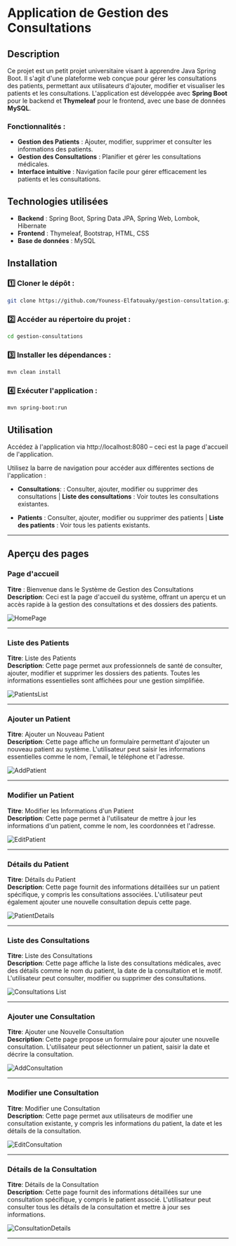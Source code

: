 ﻿# Application de Gestion des Consultations

## Description

Ce projet est un petit projet universitaire visant à apprendre Java Spring Boot. Il s'agit d'une plateforme web conçue pour gérer les consultations des patients, permettant aux utilisateurs d'ajouter, modifier et visualiser les patients et les consultations. L'application est développée avec **Spring Boot** pour le backend et **Thymeleaf** pour le frontend, avec une base de données **MySQL**.

### Fonctionnalités :
- **Gestion des Patients** : Ajouter, modifier, supprimer et consulter les informations des patients.
- **Gestion des Consultations** : Planifier et gérer les consultations médicales.
- **Interface intuitive** : Navigation facile pour gérer efficacement les patients et les consultations.

## Technologies utilisées
- **Backend** : Spring Boot, Spring Data JPA, Spring Web, Lombok, Hibernate
- **Frontend** : Thymeleaf, Bootstrap, HTML, CSS
- **Base de données** : MySQL

## Installation

### 1️⃣ Cloner le dépôt :

```bash
git clone https://github.com/Youness-Elfatouaky/gestion-consultation.git
```
### 2️⃣ Accéder au répertoire du projet :

```bash
cd gestion-consultations
```

### 3️⃣ Installer les dépendances :

```bash
mvn clean install
```

### 4️⃣ Exécuter l'application :

```bash
mvn spring-boot:run
```

## Utilisation

Accédez à l'application via http://localhost:8080 – ceci est la page d'accueil de l'application.

Utilisez la barre de navigation pour accéder aux différentes sections de l'application :

- **Consultations**: : Consulter, ajouter, modifier ou supprimer des consultations | **Liste des consultations** : Voir toutes les consultations existantes.

- **Patients** : Consulter, ajouter, modifier ou supprimer des patients | **Liste des patients** : Voir tous les patients existants.

---

## Aperçu des pages

### Page d'accueil
**Titre** : Bienvenue dans le Système de Gestion des Consultations  
**Description**: Ceci est la page d'accueil du système, offrant un aperçu et un accès rapide à la gestion des consultations et des dossiers des patients.

![HomePage](https://github.com/user-attachments/assets/4b2e47b6-e5fd-4e8a-bad7-62da4cce476b)


---

### Liste des Patients
**Titre**: Liste des Patients  
**Description**: Cette page permet aux professionnels de santé de consulter, ajouter, modifier et supprimer les dossiers des patients. Toutes les informations essentielles sont affichées pour une gestion simplifiée.

![PatientsList](https://github.com/user-attachments/assets/3f94c4a3-e918-459c-92a0-ba1e6f08708a)


---

### Ajouter un Patient
**Titre**: Ajouter un Nouveau Patient  
**Description**: Cette page affiche un formulaire permettant d'ajouter un nouveau patient au système. L'utilisateur peut saisir les informations essentielles comme le nom, l'email, le téléphone et l'adresse.
 
![AddPatient](https://github.com/user-attachments/assets/a95258e5-0c58-4edf-bce7-eeec4e61a747)


---

### Modifier un Patient
**Titre**: Modifier les Informations d'un Patient  
**Description**: Cette page permet à l'utilisateur de mettre à jour les informations d'un patient, comme le nom, les coordonnées et l'adresse.

![EditPatient](https://github.com/user-attachments/assets/89802c32-a751-446b-a23c-9b4c469d4879)

---

### Détails du Patient
**Titre**: Détails du Patient  
**Description**: Cette page fournit des informations détaillées sur un patient spécifique, y compris les consultations associées. L'utilisateur peut également ajouter une nouvelle consultation depuis cette page.

![PatientDetails](https://github.com/user-attachments/assets/99430269-91a8-4b3b-93b4-adc1c6caa399)


---

### Liste des Consultations
**Titre**: Liste des Consultations  
**Description**: Cette page affiche la liste des consultations médicales, avec des détails comme le nom du patient, la date de la consultation et le motif. L'utilisateur peut consulter, modifier ou supprimer des consultations.

![Consultations List](https://github.com/user-attachments/assets/62ea0bc8-12ad-4066-8065-98701cab46bf)


---

### Ajouter une Consultation
**Titre**: Ajouter une Nouvelle Consultation    
**Description**: Cette page propose un formulaire pour ajouter une nouvelle consultation. L'utilisateur peut sélectionner un patient, saisir la date et décrire la consultation.
 
![AddConsultation](https://github.com/user-attachments/assets/acc518d1-5e0c-4a7d-9fbc-9e88ac5adae7)

---

### Modifier une Consultation
**Titre**: Modifier une Consultation   
**Description**: Cette page permet aux utilisateurs de modifier une consultation existante, y compris les informations du patient, la date et les détails de la consultation.

![EditConsultation](https://github.com/user-attachments/assets/c14760f6-548b-485d-a1ab-6b87918543ef)

---

### Détails de la Consultation
**Titre**: Détails de la Consultation   
**Description**: Cette page fournit des informations détaillées sur une consultation spécifique, y compris le patient associé. L'utilisateur peut consulter tous les détails de la consultation et mettre à jour ses informations.

![ConsultationDetails](https://github.com/user-attachments/assets/526d64b7-38ea-4984-a7ad-7127b83816da)


---

